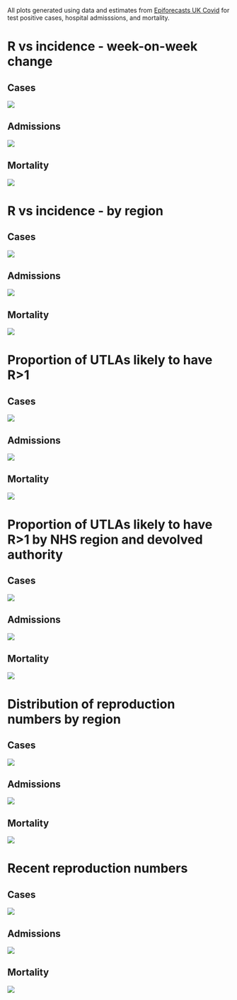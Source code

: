 
<!-- README.md is generated from README.Rmd. Please edit that file -->

All plots generated using data and estimates from [Epiforecasts UK
Covid](https://epiforecasts.io/covid/posts/national/united-kingdom/) for
test positive cases, hospital admisssions, and mortality.

# R vs incidence - week-on-week change

## Cases

![](figure/cases/r_vs_inc_1w.png)

## Admissions

![](figure/admissions/r_vs_inc_1w.png)

## Mortality

![](figure/deaths/r_vs_inc_1w.png)

# R vs incidence - by region

## Cases

![](figure/cases/r_vs_inc_region.png)

## Admissions

![](figure/admissions/r_vs_inc_region.png)

## Mortality

![](figure/deaths/r_vs_inc_region.png)

# Proportion of UTLAs likely to have R\>1

## Cases

![](figure/cases/latest_prop_gt1.png)

## Admissions

![](figure/admissions/latest_prop_gt1.png)

## Mortality

![](figure/deaths/latest_prop_gt1.png)

# Proportion of UTLAs likely to have R\>1 by NHS region and devolved authority

## Cases

![](figure/cases/latest_prop_gt1_da_region.png)

## Admissions

![](figure/admissions/latest_prop_gt1_da_region.png)

## Mortality

![](figure/deaths/latest_prop_gt1_da_region.png)

# Distribution of reproduction numbers by region

## Cases

![](figure/cases/R_ranking.png)

## Admissions

![](figure/admissions/R_ranking.png)

## Mortality

![](figure/deaths/R_ranking.png)

# Recent reproduction numbers

## Cases

![](figure/cases/recent_r.png)

## Admissions

![](figure/admissions/recent_r.png)

## Mortality

![](figure/deaths/recent_r.png)
